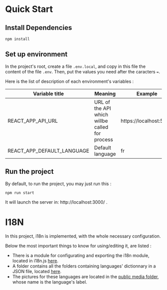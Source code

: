 # Quick Start

## Install Dependencies

    npm install

## Set up environment

In the project's root, create a file `.env.local`, and copy in this file the content of the file `.env`.
Then, put the values you need after the caracters `=`.

Here is the list of description of each environment's variables :

| Variable title | Meaning | Example |
|--|--|--|
| REACT_APP_API_URL | URL of the API which willbe called for process | https://localhost:5000
| REACT_APP_DEFAULT_LANGUAGE| Default language | fr

## Run the project

By default, to run the project, you may just run this : 

	npm run start

It will launch the server in: http://localhost:3000/ .

# I18N

In this project, i18n is implemented, with the whole necessary configuration.

Below the most important things to know for using/editing it, are listed :
- There is a module for configurating and exporting the i18n module, located in i18n.js [here](./src/js/tools/i18n.js).
- A folder contains all the folders containing languages' dictionnary in a JSON file, located [here](./src/assets/languages).
- The pictures for these languages are located in the [public media folder](./public/media), whose name is the language's label.